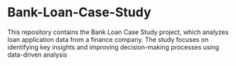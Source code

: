 # Bank-Loan-Case-Study
This repository contains the Bank Loan Case Study project, which analyzes loan application data from a finance company. The study focuses on identifying key insights and improving decision-making processes using data-driven analysis
